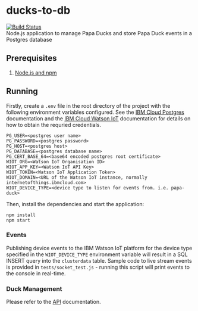 # ducks-to-db
[![Build Status](https://travis-ci.org/Project-Owl/ducks-to-db.svg?branch=master)](https://travis-ci.org/Project-Owl/ducks-to-db)  
Node.js application to manage Papa Ducks and store Papa Duck events in a Postgres database
## Prerequisites
1. [Node.js and npm](https://nodejs.org/en/download/)

## Running
Firstly, create a `.env` file in the root directory of the project with the following environment variables configured. See the [IBM Cloud Postgres](https://console.bluemix.net/docs/services/databases-for-postgresql/connecting-external.html#connecting-external-app) documentation and the [IBM Cloud Watson IoT](https://console.bluemix.net/docs/services/IoT/platform_authorization.html#connecting-applications) documentation for details on how to obtain the requried credentials.
```
PG_USER=<postgres user name>
PG_PASSWORD=<postgres password>
PG_HOST=<postgres host>
PG_DATABASE=<postgres database name>
PG_CERT_BASE_64=<base64 encoded postgres root certificate>
WIOT_ORG=<Watson IoT Organisation ID>
WIOT_APP_KEY=<Watson IoT API Key>
WIOT_TOKEN=<Watson IoT Application Token>
WIOT_DOMAIN=<URL of the Watson IoT instance, normally internetofthings.ibmcloud.com>
WIOT_DEVICE_TYPE=<device type to listen for events from. i.e. papa-duck>
```
Then, install the dependencies and start the application:
```
npm install
npm start
```

### Events
Publishing device events to the IBM Watson IoT platform for the device type specified in the `WIOT_DEVICE_TYPE` environment variable will result in a SQL INSERT query into the `clusterdata` table. Sample code to live stream events is provided in `tests/socket_test.js` - running this script will print events to the console in real-time.

### Duck Management
Please refer to the [API](docs/api.md) documentation.
